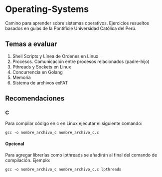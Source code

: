 # Operating-Systems
Camino para aprender sobre sistemas operativos. Ejercicios resueltos basados en guías de la Pontificie Universidad Católica del Perú.

## Temas a evaluar
1. Shell Scripts y Línea de Ordenes en Linux
2. Procesos. Comunicación entre procesos relacionados (padre-hijo)
3. Pthreads y Sockets en Linux
4. Concurrencia en Golang
5. Memoria
6. Sistema de archivos exFAT

## Recomendaciones
### C
Para compilar código en c en Linux ejecutar el siguiente comando:
```Shell
gcc -o nombre_archivo_c nombre_archivo_c.c 
```
#### Opcional 
Para agregar librerías como lpthreads se añadirán al final del comando de compilación. Ejemplo:
```Shell
gcc -o nombre_archivo_c nombre_archivo_c.c lpthreads
```

